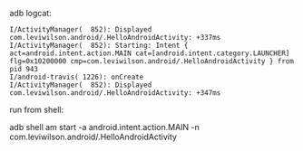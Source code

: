 

adb logcat:

    I/ActivityManager(  852): Displayed
    com.leviwilson.android/.HelloAndroidActivity: +337ms
    I/ActivityManager(  852): Starting: Intent {
    act=android.intent.action.MAIN cat=[android.intent.category.LAUNCHER]
    flg=0x10200000 cmp=com.leviwilson.android/.HelloAndroidActivity } from
    pid 943
    I/android-travis( 1226): onCreate
    I/ActivityManager(  852): Displayed
    com.leviwilson.android/.HelloAndroidActivity: +347ms


run from shell:

adb shell am start -a android.intent.action.MAIN -n com.leviwilson.android/.HelloAndroidActivity

